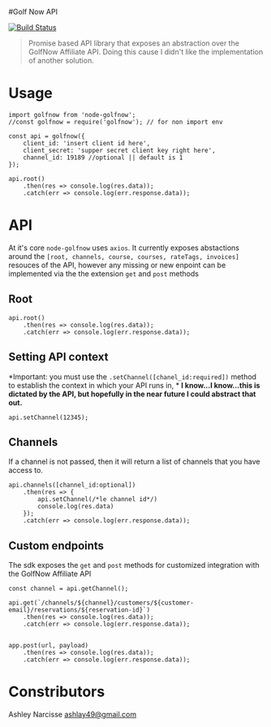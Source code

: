 #Golf Now API

[![Build Status](https://travis-ci.org/darkfadr/node-golfnow.svg?branch=master)](https://travis-ci.org/darkfadr/node-golfnow)
> Promise based API library that exposes an abstraction over the GolfNow Affiliate API. Doing this cause I didn't like the implementation of another solution.

# Usage
```
import golfnow from 'node-golfnow';
//const golfnow = require('golfnow'); // for non import env

const api = golfnow({
	client_id: 'insert client id here',
	client_secret: 'supper secret client key right here',
	channel_id: 19189 //optional || default is 1
});

api.root()
	.then(res => console.log(res.data));
	.catch(err => console.log(err.response.data));
```

# API
At it's core `node-golfnow` uses `axios`. It currently exposes abstactions around the `[root, channels, course, courses, rateTags, invoices]` resouces of the API, however any missing or new enpoint can be implemented via the the extension `get` and `post` methods

## Root
```
api.root()
	.then(res => console.log(res.data));
	.catch(err => console.log(err.response.data));
```

## Setting API context
*Important: you must use the `.setChannel([chanel_id:required])` method to establish the context in which your API runs in, * __I know...I know...this is dictated by the API, but hopefully in the near future I could abstract that out.__ 
```
api.setChannel(12345);
```


## Channels
If a channel is not passed, then it will return a list of channels that you have access to.
```
api.channels([channel_id:optional])
	.then(res => {
		api.setChannel(/*le channel id*/)
		console.log(res.data)
	});
	.catch(err => console.log(err.response.data));
```

## Custom endpoints
The sdk exposes the `get` and `post` methods for customized integration with the GolfNow Affiliate API

```
const channel = api.getChannel();

api.get(`/channels/${channel}/customers/${customer-email}/reservations/${reservation-id}`)
	.then(res => console.log(res.data));
	.catch(err => console.log(err.response.data));


app.post(url, payload)
	.then(res => console.log(res.data));
	.catch(err => console.log(err.response.data));
```

# Constributors
Ashley Narcisse <ashlay49@gmail.com>
